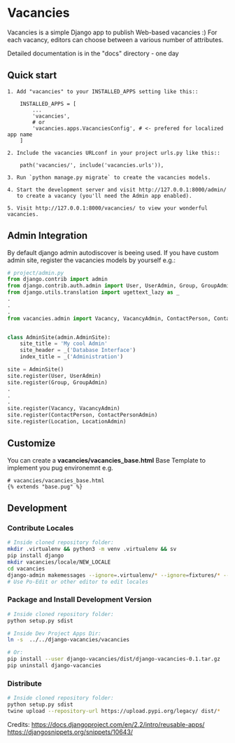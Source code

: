 # Vacancies

Vacancies is a simple Django app to publish Web-based vacancies :)
For each vacancy, editors can choose between a various number of attributes.

Detailed documentation is in the "docs" directory - one day

## Quick start

```
1. Add "vacancies" to your INSTALLED_APPS setting like this::

    INSTALLED_APPS = [
        ...
        'vacancies',
        # or
        'vacancies.apps.VacanciesConfig', # <- prefered for localized app name
    ]

2. Include the vacancies URLconf in your project urls.py like this::

    path('vacancies/', include('vacancies.urls')),

3. Run `python manage.py migrate` to create the vacancies models.

4. Start the development server and visit http://127.0.0.1:8000/admin/
   to create a vacancy (you'll need the Admin app enabled).

5. Visit http://127.0.0.1:8000/vacancies/ to view your wonderful vacancies.
```

## Admin Integration

By default django admin autodiscover is beeing used. If you have custom admin
site, register the vacancies models by yourself e.g.:

```python
# project/admin.py
from django.contrib import admin
from django.contrib.auth.admin import User, UserAdmin, Group, GroupAdmin
from django.utils.translation import ugettext_lazy as _
.
.
.
from vacancies.admin import Vacancy, VacancyAdmin, ContactPerson, ContactPersonAdmin, Location, LocationAdmin


class AdminSite(admin.AdminSite):
    site_title = 'My cool Admin'
    site_header = _('Database Interface')
    index_title = _('Administration')

site = AdminSite()
site.register(User, UserAdmin)
site.register(Group, GroupAdmin)
.
.
.
site.register(Vacancy, VacancyAdmin)
site.register(ContactPerson, ContactPersonAdmin)
site.register(Location, LocationAdmin)

```

## Customize


You can create a __vacancies/vacancies_base.html__ Base Template to implement
you pug environemnt e.g.

```
# vacancies/vacancies_base.html
{% extends "base.pug" %}
```


## Development


### Contribute Locales

```sh
# Inside cloned repository folder:
mkdir .virtualenv && python3 -m venv .virtualenv && sv
pip install django
mkdir vacancies/locale/NEW_LOCALE
cd vacancies
django-admin makemessages --ignore=.virtualenv/* --ignore=fixtures/* --ignore=assets/* -a --no-location -e html,pug,py,txt
# Use Po-Edit or other editor to edit locales
```

### Package and Install Development Version

```sh
# Inside cloned repository folder:
python setup.py sdist

# Inside Dev Project Apps Dir:
ln -s  ../../django-vacancies/vacancies

# Or:
pip install --user django-vacancies/dist/django-vacancies-0.1.tar.gz
pip uninstall django-vacancies

```

### Distribute

```sh
# Inside cloned repository folder:
python setup.py sdist
twine upload --repository-url https://upload.pypi.org/legacy/ dist/*
```


Credits:
https://docs.djangoproject.com/en/2.2/intro/reusable-apps/
https://djangosnippets.org/snippets/10643/
